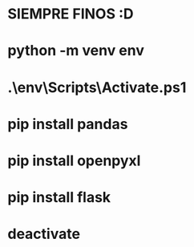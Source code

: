 # SIEMPRE FINOS :D
# python -m venv env
# .\env\Scripts\Activate.ps1
# pip install pandas
# pip install openpyxl
# pip install flask 
# deactivate
